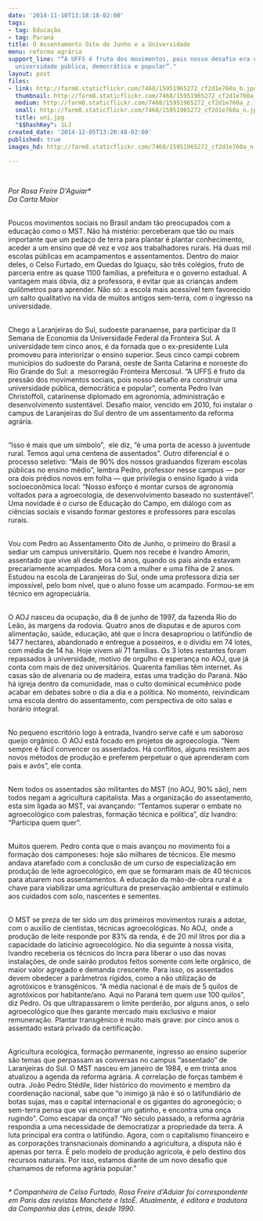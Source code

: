 ```yaml
---
date: '2014-11-10T13:18:18-02:00'
tags:
- tag: Educação
- tag: Paraná
title: O Assentamento Oito de Junho e a Universidade
menu: reforma agrária
support_line: "“A UFFS é fruto dos movimentos, pois nosso desafio era construir uma
  universidade pública, democrática e popular”."
layout: post
files:
- link: http://farm8.staticflickr.com/7468/15951965272_cf2d1e760a_b.jpg
  thumbnail: http://farm8.staticflickr.com/7468/15951965272_cf2d1e760a_t.jpg
  medium: http://farm8.staticflickr.com/7468/15951965272_cf2d1e760a_z.jpg
  small: http://farm8.staticflickr.com/7468/15951965272_cf2d1e760a_n.jpg
  title: uni.jpg
  "$$hashKey": 1LJ
created_date: '2014-12-05T13:20:48-02:00'
published: true
images_hd: http://farm8.staticflickr.com/7468/15951965272_cf2d1e760a_n.jpg

---
```

<div id="content-header">
<div id="content-title">
<p>&nbsp;</p>
</div>
</div>

<div id="content-area">
<div id="default-content">
<div id="node-16712">
<div>
<div>
<p><em>Por Rosa Freire D&#39;Aguiar*<br />
Da Carta Maior</em></p>

<p><br />
Poucos movimentos sociais no Brasil andam t&atilde;o preocupados com a educa&ccedil;&atilde;o como o MST. N&atilde;o h&aacute; mist&eacute;rio: perceberam que t&atilde;o ou mais importante que um peda&ccedil;o de terra para plantar &eacute; plantar conhecimento, aceder a um ensino que d&ecirc; vez e voz aos trabalhadores rurais. H&aacute; duas mil escolas p&uacute;blicas em acampamentos e assentamentos. Dentro do maior deles, o Celso Furtado, em Quedas do Igua&ccedil;u, s&atilde;o tr&ecirc;s col&eacute;gios, fruto de parceria entre as quase 1100 fam&iacute;lias, a prefeitura e o governo estadual. A vantagem mais &oacute;bvia, diz a professora, &eacute; evitar que as crian&ccedil;as andem quil&ocirc;metros para aprender. N&atilde;o s&oacute;: a escola mais acess&iacute;vel tem favorecido um salto qualitativo na vida de muitos antigos sem-terra, com o ingresso na universidade.</p>

<p><br />
Chego a Laranjeiras do Sul, sudoeste paranaense, para participar da II Semana de Economia da Universidade Federal da Fronteira Sul. A universidade tem cinco anos, &eacute; da fornada que o ex-presidente Lula promoveu para interiorizar o ensino superior. Seus cinco campi cobrem munic&iacute;pios do sudoeste do Paran&aacute;, oeste de Santa Catarina e noroeste do Rio Grande do Sul: a &nbsp;mesorregi&atilde;o Fronteira Mercosul. &ldquo;A UFFS &eacute; fruto da press&atilde;o dos movimentos sociais, pois nosso desafio era construir uma universidade p&uacute;blica, democr&aacute;tica e popular&rdquo;, comenta Pedro Ivan Christoffoli, catarinense diplomado em agronomia, administra&ccedil;&atilde;o e desenvolvimento sustent&aacute;vel. Desafio maior, vencido em 2010, foi instalar o campus de Laranjeiras do Sul dentro de um assentamento da reforma agr&aacute;ria.</p>

<p><br />
&ldquo;Isso &eacute; mais que um s&iacute;mbolo&rdquo;, &nbsp;ele diz, &ldquo;&eacute; uma porta de acesso &agrave; juventude rural. Temos aqui uma centena de assentados&rdquo;. Outro diferencial &eacute; o processo seletivo: &ldquo;Mais de 90% dos nossos graduandos fizeram escolas p&uacute;blicas no ensino m&eacute;dio&rdquo;, lembra Pedro, professor nesse campus &mdash; por ora dois pr&eacute;dios novos em folha &mdash; que privilegia o ensino ligado &agrave; vida socioecon&ocirc;mica local: &ldquo;Nosso esfor&ccedil;o &eacute; montar cursos de agronomia voltados para a agroecologia, de desenvolvimento baseado no sustent&aacute;vel&rdquo;. Uma novidade &eacute; o curso de Educa&ccedil;&atilde;o do Campo, em di&aacute;logo com as ci&ecirc;ncias sociais e visando formar gestores e professores para escolas rurais.</p>

<p><br />
Vou com Pedro ao Assentamento Oito de Junho, o primeiro do Brasil a sediar um campus universit&aacute;rio. Quem nos recebe &eacute; Ivandro Amorin, assentado que vive ali desde os 14 anos, quando os pais ainda estavam precariamente acampados. Mora com a mulher e uma filha de 2 anos. Estudou na escola de Laranjeiras do Sul, onde uma professora dizia ser imposs&iacute;vel, pelo bom n&iacute;vel, que o aluno fosse um acampado. Formou-se em t&eacute;cnico em agropecu&aacute;ria.</p>

<p><br />
O AOJ nasceu da ocupa&ccedil;&atilde;o, dia 8 de junho de 1997, da fazenda Rio do Le&atilde;o, &agrave;s margens da rodovia. Quatro anos de disputas e de apuros com alimenta&ccedil;&atilde;o, sa&uacute;de, educa&ccedil;&atilde;o, at&eacute; que o Incra desapropriou o latif&uacute;ndio de 1477 hectares, abandonado e entregue a posseiros, e o dividiu em 74 lotes, com m&eacute;dia de 14 ha. Hoje vivem ali 71 fam&iacute;lias. Os 3 lotes restantes foram repassados &agrave; universidade, motivo de orgulho e esperan&ccedil;a no AOJ, que j&aacute; conta com mais de dez universit&aacute;rios. Quarenta fam&iacute;lias t&ecirc;m internet. As casas s&atilde;o de alvenaria ou de madeira, estas uma tradi&ccedil;&atilde;o do Paran&aacute;. N&atilde;o h&aacute; igreja dentro da comunidade, mas o culto dominical ecum&ecirc;nico pode acabar em debates sobre o dia a dia e a pol&iacute;tica. No momento, reivindicam uma escola dentro do assentamento, com perspectiva de oito salas e hor&aacute;rio integral.</p>

<p><br />
No pequeno escrit&oacute;rio logo &agrave; entrada, Ivandro serve caf&eacute; e um saboroso queijo org&acirc;nico. O AOJ est&aacute; focado em projetos de agroecologia. &ldquo;Nem sempre &eacute; f&aacute;cil convencer os assentados. H&aacute; conflitos, alguns resistem aos novos m&eacute;todos de produ&ccedil;&atilde;o e preferem perpetuar o que aprenderam com pais e av&oacute;s&rdquo;, ele conta.</p>

<p><br />
Nem todos os assentados s&atilde;o militantes do MST (no AOJ, 90% s&atilde;o), nem todos negam a agricultura capitalista. Mas a organiza&ccedil;&atilde;o do assentamento, esta sim ligada ao MST, vai avan&ccedil;ando: &ldquo;Tentamos superar o embate no agroecol&oacute;gico com palestras, forma&ccedil;&atilde;o t&eacute;cnica e pol&iacute;tica&rdquo;, diz Ivandro: &ldquo;Participa quem quer&rdquo;.</p>

<p><br />
Muitos querem. Pedro conta que o mais avan&ccedil;ou no movimento foi a forma&ccedil;&atilde;o dos camponeses: hoje s&atilde;o milhares de t&eacute;cnicos. Ele mesmo andava atarefado com a conclus&atilde;o de um curso de especializa&ccedil;&atilde;o em produ&ccedil;&atilde;o de leite agroecol&oacute;gico, em que se formaram mais de 40 t&eacute;cnicos para atuarem nos assentamentos. A educa&ccedil;&atilde;o da m&atilde;o-de-obra rural &eacute; a chave para viabilizar uma agricultura de preserva&ccedil;&atilde;o ambiental e est&iacute;mulo aos cuidados com solo, nascentes e sementes.</p>

<p><br />
O MST se preza de ter sido um dos primeiros movimentos rurais a adotar, com o aux&iacute;lio de cientistas, t&eacute;cnicas agroecol&oacute;gicas. No AOJ, &nbsp;onde a produ&ccedil;&atilde;o de leite responde por 83% da renda, &eacute; de 20 mil litros por dia a capacidade do latic&iacute;nio agroecol&oacute;gico. No dia seguinte &agrave; nossa visita, Ivandro receberia os t&eacute;cnicos do Incra para liberar o uso das novas instala&ccedil;&otilde;es, de onde sair&atilde;o produtos feitos somente com leite org&acirc;nico, de maior valor agregado e demanda crescente. Para isso, os assentados devem obedecer a par&acirc;metros r&iacute;gidos, como a n&atilde;o utiliza&ccedil;&atilde;o de agrot&oacute;xicos e transg&ecirc;nicos. &ldquo;A m&eacute;dia nacional &eacute; de mais de 5 quilos de agrot&oacute;xicos por habitante/ano. Aqui no Paran&aacute; tem quem use 100 quilos&rdquo;, diz Pedro. Os que ultrapassarem o limite perder&atilde;o, por alguns anos, o selo agroecol&oacute;gico que lhes garante mercado mais exclusivo e maior remunera&ccedil;&atilde;o. Plantar transg&ecirc;nico &eacute; muito mais grave: por cinco anos o assentado estar&aacute; privado da certifica&ccedil;&atilde;o.</p>

<p><br />
Agricultura ecol&oacute;gica, forma&ccedil;&atilde;o permanente, ingresso ao ensino superior s&atilde;o temas que perpassam as conversas no campus &ldquo;assentado&rdquo; de Laranjeiras do Sul. O MST nasceu em janeiro de 1984, e em trinta anos atualizou a agenda da reforma agr&aacute;ria. A correla&ccedil;&atilde;o de for&ccedil;as tamb&eacute;m &eacute; outra. Jo&atilde;o Pedro St&eacute;dile, l&iacute;der hist&oacute;rico do movimento e membro da coordena&ccedil;&atilde;o nacional, sabe que &ldquo;o inimigo j&aacute; n&atilde;o &eacute; s&oacute; o latifundi&aacute;rio de botas sujas, mas o capital internacional e os gigantes do agroneg&oacute;cio; o sem-terra pensa que vai encontrar um gatinho, e encontra uma on&ccedil;a rugindo&rdquo;. Como escapar da on&ccedil;a? &ldquo;No s&eacute;culo passado, a reforma agr&aacute;ria respondia a uma necessidade de democratizar a propriedade da terra. A luta principal era contra o latif&uacute;ndio. Agora, com o capitalismo financeiro e as corpora&ccedil;&otilde;es transnacionais dominando a agricultura, a disputa n&atilde;o &eacute; apenas por terra. &Eacute; pelo modelo de produ&ccedil;&atilde;o agr&iacute;cola, &eacute; pelo destino dos recursos naturais. Por isso, estamos diante de um novo desafio que chamamos de reforma agr&aacute;ria popular.&rdquo;</p>

<p><br />
<em>* Companheira de Celso Furtado, Rosa Freire d&#39;Aduiar foi correspondente em Paris das revistas Manchete e Isto&Eacute;. Atualmente, &eacute; editora e tradutora da Companhia das Letras, desde 1990.</em></p>
</div>
</div>
</div>
</div>
</div>
